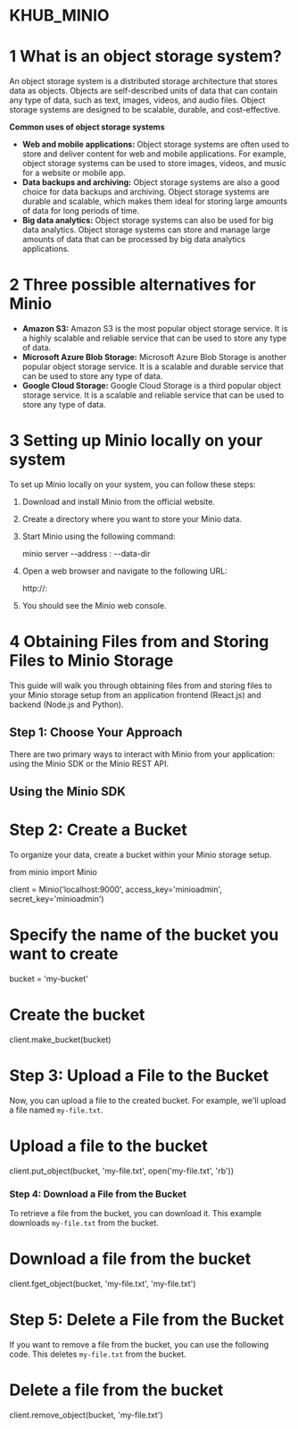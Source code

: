 # KHUB_MINIO

# 1 What is an object storage system?

An object storage system is a distributed storage architecture that stores data as objects. Objects are self-described units of data that can contain any type of data, such as text, images, videos, and audio files. Object storage systems are designed to be scalable, durable, and cost-effective.

**Common uses of object storage systems**

- **Web and mobile applications:** Object storage systems are often used to store and deliver content for web and mobile applications. For example, object storage systems can be used to store images, videos, and music for a website or mobile app.
- **Data backups and archiving:** Object storage systems are also a good choice for data backups and archiving. Object storage systems are durable and scalable, which makes them ideal for storing large amounts of data for long periods of time.
- **Big data analytics:** Object storage systems can also be used for big data analytics. Object storage systems can store and manage large amounts of data that can be processed by big data analytics applications.

# 2 Three possible alternatives for Minio

- **Amazon S3:** Amazon S3 is the most popular object storage service. It is a highly scalable and reliable service that can be used to store any type of data.
- **Microsoft Azure Blob Storage:** Microsoft Azure Blob Storage is another popular object storage service. It is a scalable and durable service that can be used to store any type of data.
- **Google Cloud Storage:** Google Cloud Storage is a third popular object storage service. It is a scalable and reliable service that can be used to store any type of data.

# 3 Setting up Minio locally on your system

To set up Minio locally on your system, you can follow these steps:

1. Download and install Minio from the official website.
2. Create a directory where you want to store your Minio data.
3. Start Minio using the following command:

   
   minio server --address <ip-address>:<port> --data-dir <data-directory>
   

4. Open a web browser and navigate to the following URL:

   
   http://<ip-address>:<port>
   

5. You should see the Minio web console.



# 4 Obtaining Files from and Storing Files to Minio Storage

This guide will walk you through obtaining files from and storing files to your Minio storage setup from an application frontend (React.js) and backend (Node.js and Python).

## Step 1: Choose Your Approach

There are two primary ways to interact with Minio from your application: using the Minio SDK or the Minio REST API.

## Using the Minio SDK

# Step 2: Create a Bucket

To organize your data, create a bucket within your Minio storage setup.

from minio import Minio

client = Minio('localhost:9000', access_key='minioadmin', secret_key='minioadmin')

# Specify the name of the bucket you want to create
bucket = 'my-bucket'

# Create the bucket
client.make_bucket(bucket)

# Step 3: Upload a File to the Bucket

Now, you can upload a file to the created bucket. For example, we'll upload a file named `my-file.txt`.


# Upload a file to the bucket
client.put_object(bucket, 'my-file.txt', open('my-file.txt', 'rb'))

### Step 4: Download a File from the Bucket

To retrieve a file from the bucket, you can download it. This example downloads `my-file.txt` from the bucket.

# Download a file from the bucket
client.fget_object(bucket, 'my-file.txt', 'my-file.txt')

# Step 5: Delete a File from the Bucket

If you want to remove a file from the bucket, you can use the following code. This deletes `my-file.txt` from the bucket.


# Delete a file from the bucket
client.remove_object(bucket, 'my-file.txt')
